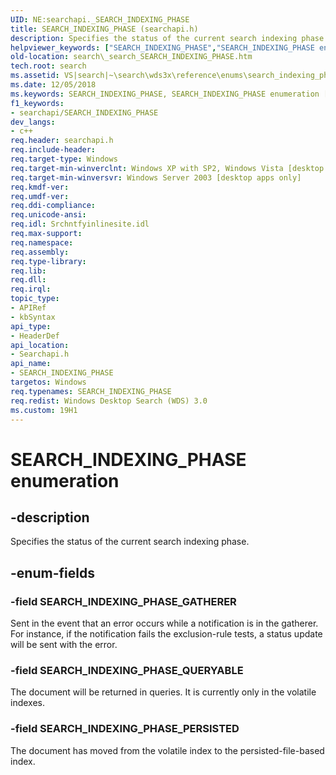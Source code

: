 ```yaml
---
UID: NE:searchapi._SEARCH_INDEXING_PHASE
title: SEARCH_INDEXING_PHASE (searchapi.h)
description: Specifies the status of the current search indexing phase.
helpviewer_keywords: ["SEARCH_INDEXING_PHASE","SEARCH_INDEXING_PHASE enumeration [search]","SEARCH_INDEXING_PHASE_GATHERER","SEARCH_INDEXING_PHASE_PERSISTED","SEARCH_INDEXING_PHASE_QUERYABLE","_search_SEARCH_INDEXING_PHASE","search._search_SEARCH_INDEXING_PHASE","searchapi/SEARCH_INDEXING_PHASE","searchapi/SEARCH_INDEXING_PHASE_GATHERER","searchapi/SEARCH_INDEXING_PHASE_PERSISTED","searchapi/SEARCH_INDEXING_PHASE_QUERYABLE"]
old-location: search\_search_SEARCH_INDEXING_PHASE.htm
tech.root: search
ms.assetid: VS|search|~\search\wds3x\reference\enums\search_indexing_phase.htm
ms.date: 12/05/2018
ms.keywords: SEARCH_INDEXING_PHASE, SEARCH_INDEXING_PHASE enumeration [search], SEARCH_INDEXING_PHASE_GATHERER, SEARCH_INDEXING_PHASE_PERSISTED, SEARCH_INDEXING_PHASE_QUERYABLE, _search_SEARCH_INDEXING_PHASE, search._search_SEARCH_INDEXING_PHASE, searchapi/SEARCH_INDEXING_PHASE, searchapi/SEARCH_INDEXING_PHASE_GATHERER, searchapi/SEARCH_INDEXING_PHASE_PERSISTED, searchapi/SEARCH_INDEXING_PHASE_QUERYABLE
f1_keywords:
- searchapi/SEARCH_INDEXING_PHASE
dev_langs:
- c++
req.header: searchapi.h
req.include-header: 
req.target-type: Windows
req.target-min-winverclnt: Windows XP with SP2, Windows Vista [desktop apps only]
req.target-min-winversvr: Windows Server 2003 [desktop apps only]
req.kmdf-ver: 
req.umdf-ver: 
req.ddi-compliance: 
req.unicode-ansi: 
req.idl: Srchntfyinlinesite.idl
req.max-support: 
req.namespace: 
req.assembly: 
req.type-library: 
req.lib: 
req.dll: 
req.irql: 
topic_type:
- APIRef
- kbSyntax
api_type:
- HeaderDef
api_location:
- Searchapi.h
api_name:
- SEARCH_INDEXING_PHASE
targetos: Windows
req.typenames: SEARCH_INDEXING_PHASE
req.redist: Windows Desktop Search (WDS) 3.0
ms.custom: 19H1
---
```


# SEARCH_INDEXING_PHASE enumeration


## -description


Specifies the status of the current search indexing phase.


## -enum-fields




### -field SEARCH_INDEXING_PHASE_GATHERER

Sent in the event that an error occurs while a notification is in the gatherer. For instance, if the notification fails the exclusion-rule tests, a status update will be sent with the error.


### -field SEARCH_INDEXING_PHASE_QUERYABLE

The document will be returned in queries. It is currently only in the volatile indexes.


### -field SEARCH_INDEXING_PHASE_PERSISTED

The document has moved from the volatile index to the persisted-file-based index.

